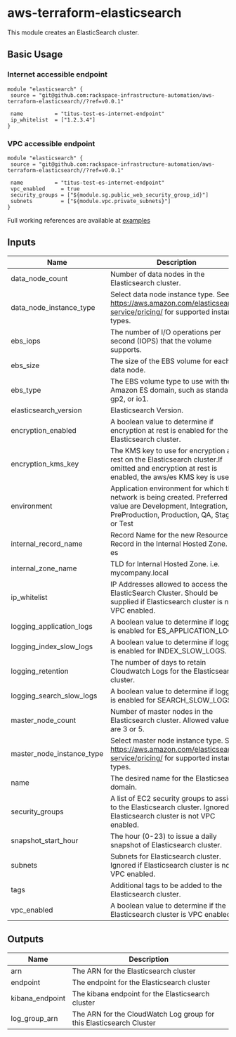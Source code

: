 # aws-terraform-elasticsearch

This module creates an ElasticSearch cluster.


## Basic Usage

### Internet accessible endpoint
```
module "elasticsearch" {
 source = "git@github.com:rackspace-infrastructure-automation/aws-terraform-elasticsearch//?ref=v0.0.1"

 name          = "titus-test-es-internet-endpoint"
 ip_whitelist  = ["1.2.3.4"]
}
```

### VPC accessible endpoint
```
module "elasticsearch" {
 source = "git@github.com:rackspace-infrastructure-automation/aws-terraform-elasticsearch//?ref=v0.0.1"

 name          = "titus-test-es-internet-endpoint"
 vpc_enabled     = true
 security_groups = ["${module.sg.public_web_security_group_id}"]
 subnets         = ["${module.vpc.private_subnets}"]
}
```

Full working references are available at [examples](examples)


## Inputs

| Name | Description | Type | Default | Required |
|------|-------------|:----:|:-----:|:-----:|
| data_node_count | Number of data nodes in the Elasticsearch cluster. | string | `6` | no |
| data_node_instance_type | Select data node instance type.  See https://aws.amazon.com/elasticsearch-service/pricing/ for supported instance types. | string | `m4.large.elasticsearch` | no |
| ebs_iops | The number of I/O operations per second (IOPS) that the volume supports. | string | `0` | no |
| ebs_size | The size of the EBS volume for each data node. | string | `20` | no |
| ebs_type | The EBS volume type to use with the Amazon ES domain, such as standard, gp2, or io1. | string | `gp2` | no |
| elasticsearch_version | Elasticsearch Version. | string | `6.3` | no |
| encryption_enabled | A boolean value to determine if encryption at rest is enabled for the Elasticsearch cluster. | string | `false` | no |
| encryption_kms_key | The KMS key to use for encryption at rest on the Elasticsearch cluster.If omitted and encryption at rest is enabled, the aws/es KMS key is used. | string | `` | no |
| environment | Application environment for which this network is being created. Preferred value are Development, Integration, PreProduction, Production, QA, Staging, or Test | string | `Development` | no |
| internal_record_name | Record Name for the new Resource Record in the Internal Hosted Zone. i.e. es | string | `` | no |
| internal_zone_name | TLD for Internal Hosted Zone. i.e. mycompany.local | string | `` | no |
| ip_whitelist | IP Addresses allowed to access the ElasticSearch Cluster.  Should be supplied if Elasticsearch cluster is not VPC enabled. | list | `<list>` | no |
| logging_application_logs | A boolean value to determine if logging is enabled for ES_APPLICATION_LOGS. | string | `false` | no |
| logging_index_slow_logs | A boolean value to determine if logging is enabled for INDEX_SLOW_LOGS. | string | `false` | no |
| logging_retention | The number of days to retain Cloudwatch Logs for the Elasticsearch cluster. | string | `30` | no |
| logging_search_slow_logs | A boolean value to determine if logging is enabled for SEARCH_SLOW_LOGS. | string | `false` | no |
| master_node_count | Number of master nodes in the Elasticsearch cluster.  Allowed values are 3 or 5. | string | `3` | no |
| master_node_instance_type | Select master node instance type.  See https://aws.amazon.com/elasticsearch-service/pricing/ for supported instance types. | string | `m4.large.elasticsearch` | no |
| name | The desired name for the Elasticsearch domain. | string | - | yes |
| security_groups | A list of EC2 security groups to assign to the Elasticsearch cluster.  Ignored if Elasticsearch cluster is not VPC enabled. | list | `<list>` | no |
| snapshot_start_hour | The hour (0-23) to issue a daily snapshot of Elasticsearch cluster. | string | `0` | no |
| subnets | Subnets for Elasticsearch cluster.  Ignored if Elasticsearch cluster is not VPC enabled. | list | `<list>` | no |
| tags | Additional tags to be added to the Elasticsearch cluster. | map | `<map>` | no |
| vpc_enabled | A boolean value to determine if the Elasticsearch cluster is VPC enabled. | string | `false` | no |

## Outputs

| Name | Description |
|------|-------------|
| arn | The ARN for the Elasticsearch cluster |
| endpoint | The endpoint for the Elasticsearch cluster |
| kibana_endpoint | The kibana endpoint for the Elasticsearch cluster |
| log_group_arn | The ARN for the CloudWatch Log group for this Elasticsearch Cluster |


